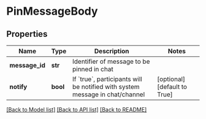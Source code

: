 # PinMessageBody

## Properties
Name | Type | Description | Notes
------------ | ------------- | ------------- | -------------
**message_id** | **str** | Identifier of message to be pinned in chat | 
**notify** | **bool** | If &#x60;true&#x60;, participants will be notified with system message in chat/channel | [optional] [default to True]

[[Back to Model list]](../README.md#documentation-for-models) [[Back to API list]](../README.md#documentation-for-api-endpoints) [[Back to README]](../README.md)


